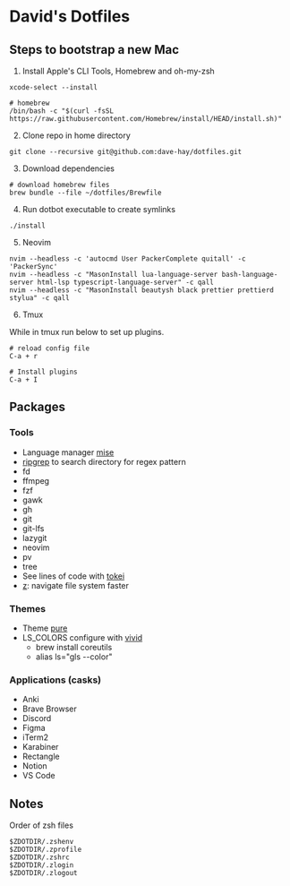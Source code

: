 # David's Dotfiles

## Steps to bootstrap a new Mac

1. Install Apple's CLI Tools, Homebrew and oh-my-zsh

```shell
xcode-select --install

# homebrew
/bin/bash -c "$(curl -fsSL https://raw.githubusercontent.com/Homebrew/install/HEAD/install.sh)"
```

2. Clone repo in home directory

```shell
git clone --recursive git@github.com:dave-hay/dotfiles.git
```

3. Download dependencies

```shell
# download homebrew files
brew bundle --file ~/dotfiles/Brewfile
```

4. Run dotbot executable to create symlinks

```shell
./install
```

5. Neovim

```shell
nvim --headless -c 'autocmd User PackerComplete quitall' -c 'PackerSync'
nvim --headless -c "MasonInstall lua-language-server bash-language-server html-lsp typescript-language-server" -c qall
nvim --headless -c "MasonInstall beautysh black prettier prettierd stylua" -c qall
```

6. Tmux

While in tmux run below to set up plugins.

```shell
# reload config file
C-a + r

# Install plugins
C-a + I
```

## Packages

### Tools

- Language manager [mise](https://github.com/jdx/mise)
- [ripgrep](https://github.com/BurntSushi/ripgrep) to search directory for regex pattern
- fd
- ffmpeg
- fzf
- gawk
- gh
- git
- git-lfs
- lazygit
- neovim
- pv
- tree
- See lines of code with [tokei](https://github.com/XAMPPRocky/tokei)
- [z](https://github.com/ajeetdsouza/zoxide): navigate file system faster

### Themes

- Theme [pure](https://github.com/sindresorhus/pure)
- LS_COLORS configure with [vivid](https://github.com/sharkdp/vivid)
  - brew install coreutils
  - alias ls="gls --color"

### Applications (casks)

- Anki
- Brave Browser
- Discord
- Figma
- iTerm2
- Karabiner
- Rectangle
- Notion
- VS Code

## Notes

Order of zsh files

```shell
$ZDOTDIR/.zshenv
$ZDOTDIR/.zprofile
$ZDOTDIR/.zshrc
$ZDOTDIR/.zlogin
$ZDOTDIR/.zlogout
```
